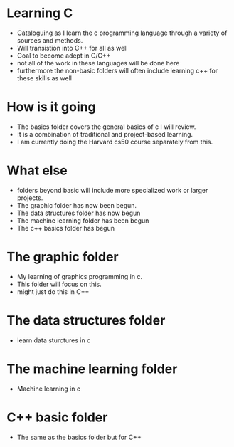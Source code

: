 # Learning C
- Cataloguing as I learn the c programming language through a variety of sources and methods.
- Will transistion into C++ for all as well
- Goal to become adept in C/C++
- not all of the work in these languages will be done here
- furthermore the non-basic folders will often include learning c++ for these skills as well

# How is it going 
- The basics folder covers the general basics of c I will review.
- It is a combination of traditional and project-based learning.
- I am currently doing the Harvard cs50 course separately from this.
# What else
- folders beyond basic will include more specialized work or larger projects.
- The graphic folder has now been begun.
- The data structures folder has now begun
- The machine learning folder has been begun
- The c++ basics folder has begun
# The graphic folder 
- My learning of graphics programming in c.
- This folder will focus on this.
- might just do this in C++
# The data structures folder
- learn data sturctures in c 
# The machine learning folder 
- Machine learning in c
# C++ basic folder
- The same as the basics folder but for C++

